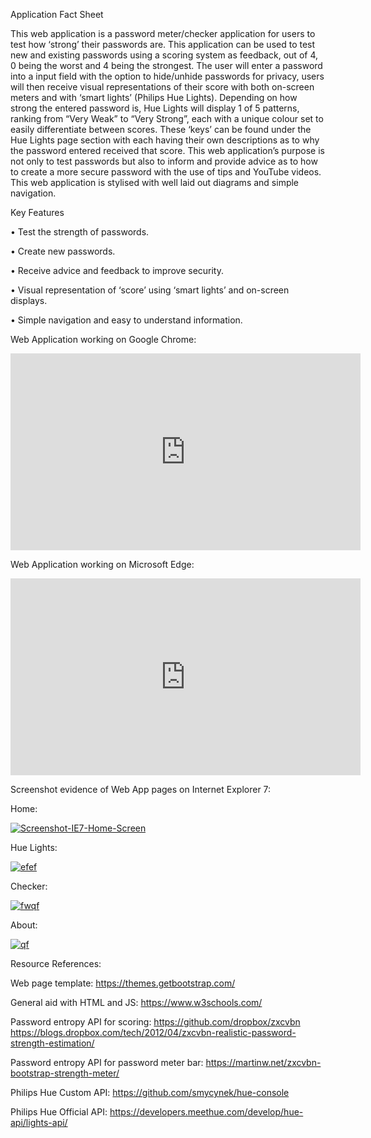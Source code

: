 Application Fact Sheet

This web application is a password meter/checker application for users to test how ‘strong’ their passwords are. This application can be used to test new and existing passwords using a scoring system as feedback, out of 4, 0 being the worst and 4 being the strongest. The user will enter a password into a input field with the option to hide/unhide passwords for privacy, users will then receive visual representations of their score with both on-screen meters and with ‘smart lights’ (Philips Hue Lights). Depending on how strong the entered password is, Hue Lights will display 1 of 5 patterns, ranking from “Very Weak” to “Very Strong”, each with a unique colour set to easily differentiate between scores. These ‘keys’ can be found under the Hue Lights page section with each having their own descriptions as to why the password entered received that score. This web application’s purpose is not only to test passwords but also to inform and provide advice as to how to create a more secure password with the use of tips and YouTube videos. 
This web application is stylised with well laid out diagrams and simple navigation.

Key Features

•	Test the strength of passwords.

•	Create new passwords.

•	Receive advice and feedback to improve security.

•	Visual representation of ‘score’ using ‘smart lights’ and on-screen displays.

•	Simple navigation and easy to understand information.


Web Application working on Google Chrome:

<iframe width="560" height="315" src="https://www.youtube.com/embed/KW1eX1J6sN0" frameborder="0" allow="accelerometer; autoplay; encrypted-media; gyroscope; picture-in-picture" allowfullscreen></iframe>

Web Application working on Microsoft Edge:

<iframe width="560" height="315" src="https://www.youtube.com/embed/8IvSYOa6NwY" frameborder="0" allow="accelerometer; autoplay; encrypted-media; gyroscope; picture-in-picture" allowfullscreen></iframe>


Screenshot evidence of Web App pages on Internet Explorer 7:

Home:

<a href="https://ibb.co/XYzhwvv"><img src="https://i.ibb.co/xFMp4RR/Screenshot-IE7-Home-Screen.png" alt="Screenshot-IE7-Home-Screen" border="0"></a>

Hue Lights:

<a href="https://ibb.co/jDDJSvq"><img src="https://i.ibb.co/L11N3zB/efef.png" alt="efef" border="0"></a>

Checker:

<a href="https://ibb.co/JqF6kQd"><img src="https://i.ibb.co/42gvNdf/fwqf.png" alt="fwqf" border="0"></a>

About:

<a href="https://ibb.co/gJ4dtFb"><img src="https://i.ibb.co/bXbFNRj/qf.png" alt="qf" border="0"></a>


Resource References:

Web page template:
https://themes.getbootstrap.com/

General aid with HTML and JS:
https://www.w3schools.com/

Password entropy API for scoring:
https://github.com/dropbox/zxcvbn
https://blogs.dropbox.com/tech/2012/04/zxcvbn-realistic-password-strength-estimation/

Password entropy API for password meter bar:
https://martinw.net/zxcvbn-bootstrap-strength-meter/

Philips Hue Custom API:
https://github.com/smycynek/hue-console

Philips Hue Official API:
https://developers.meethue.com/develop/hue-api/lights-api/
